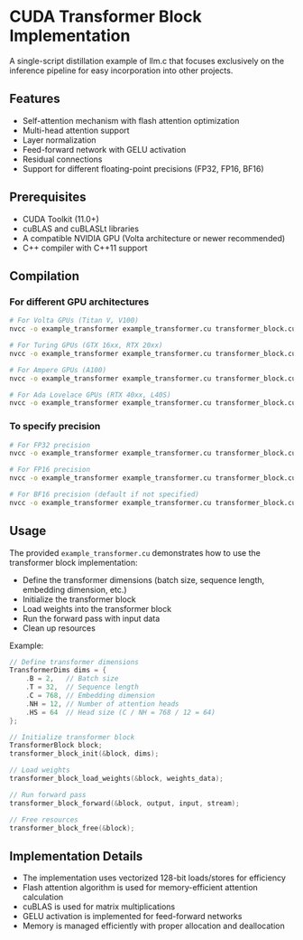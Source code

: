 # CUDA Transformer Block Implementation

A single-script distillation example of llm.c that focuses exclusively on the inference pipeline for easy incorporation into other projects.

## Features

- Self-attention mechanism with flash attention optimization
- Multi-head attention support
- Layer normalization
- Feed-forward network with GELU activation
- Residual connections
- Support for different floating-point precisions (FP32, FP16, BF16)

## Prerequisites

- CUDA Toolkit (11.0+)
- cuBLAS and cuBLASLt libraries
- A compatible NVIDIA GPU (Volta architecture or newer recommended)
- C++ compiler with C++11 support

## Compilation

### For different GPU architectures

```bash
# For Volta GPUs (Titan V, V100)
nvcc -o example_transformer example_transformer.cu transformer_block.cu -lcublas -lcublasLt -arch=compute_70 -code=sm_70

# For Turing GPUs (GTX 16xx, RTX 20xx)
nvcc -o example_transformer example_transformer.cu transformer_block.cu -lcublas -lcublasLt -arch=compute_75 -code=sm_75

# For Ampere GPUs (A100)
nvcc -o example_transformer example_transformer.cu transformer_block.cu -lcublas -lcublasLt -arch=compute_80 -code=sm_80

# For Ada Lovelace GPUs (RTX 40xx, L40S)
nvcc -o example_transformer example_transformer.cu transformer_block.cu -lcublas -lcublasLt -arch=compute_89 -code=sm_89
```

### To specify precision

```bash
# For FP32 precision
nvcc -o example_transformer example_transformer.cu transformer_block.cu -lcublas -lcublasLt -DENABLE_FP32 -arch=compute_89 -code=sm_89

# For FP16 precision
nvcc -o example_transformer example_transformer.cu transformer_block.cu -lcublas -lcublasLt -DENABLE_FP16 -arch=compute_89 -code=sm_89

# For BF16 precision (default if not specified)
nvcc -o example_transformer example_transformer.cu transformer_block.cu -lcublas -lcublasLt -arch=compute_89 -code=sm_89
```

## Usage

The provided `example_transformer.cu` demonstrates how to use the transformer block implementation:

- Define the transformer dimensions (batch size, sequence length, embedding dimension, etc.)
- Initialize the transformer block
- Load weights into the transformer block
- Run the forward pass with input data
- Clean up resources

Example:
```cpp
// Define transformer dimensions
TransformerDims dims = {
    .B = 2,   // Batch size
    .T = 32,  // Sequence length
    .C = 768, // Embedding dimension
    .NH = 12, // Number of attention heads
    .HS = 64  // Head size (C / NH = 768 / 12 = 64)
};

// Initialize transformer block
TransformerBlock block;
transformer_block_init(&block, dims);

// Load weights
transformer_block_load_weights(&block, weights_data);

// Run forward pass
transformer_block_forward(&block, output, input, stream);

// Free resources
transformer_block_free(&block);
```

## Implementation Details

- The implementation uses vectorized 128-bit loads/stores for efficiency
- Flash attention algorithm is used for memory-efficient attention calculation
- cuBLAS is used for matrix multiplications
- GELU activation is implemented for feed-forward networks
- Memory is managed efficiently with proper allocation and deallocation
